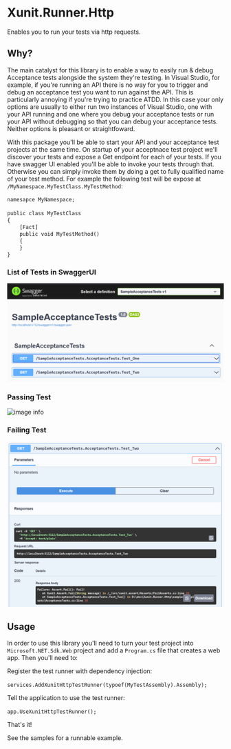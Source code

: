 # Xunit.Runner.Http
Enables you to run your tests via http requests.

## Why?
The main catalyst for this library is to enable a way to easily run & debug Acceptance tests alongside the system they're testing. In Visual Studio, for example, if you're running an API there is no way for you to trigger and debug an acceptance test you want to run against the API. This is particularly annoying if you're trying to practice ATDD. In this case your only options are usually to either run two instances of Visual Studio, one with your API running and one where you debug your acceptance tests or run your API without debugging so that you can debug your acceptance tests. Neither options is pleasant or straightfoward. 

With this package you'll be able to start your API and your acceptance test projects at the same time. On startup of your acceptnace test project we'll discover your tests and expose a Get endpoint for each of your tests. If you have swagger UI enabled you'll be able to invoke your tests through that. Otherwise you can simply invoke them by doing a get to fully qualified name of your test method. For example the following test will be expose at `/MyNamespace.MyTestClass.MyTestMethod`:

```
namesapce MyNamespace;

public class MyTestClass
{
	[Fact]
	public void MyTestMethod()
	{
	}
}
```

### List of Tests in SwaggerUI
![image info](./list_tests.png)

### Passing Test
![image info](./passing.png)

### Failing Test
![image info](./failure.png)

## Usage
In order to use this library you'll need to turn your test project into `Microsoft.NET.Sdk.Web` project and add a `Program.cs` file that creates a web app. Then you'll need to:

Register the test runner with dependency injection:

`services.AddXunitHttpTestRunner(typoef(MyTestAssembly).Assembly);`

Tell the application to use the test runner:

`app.UseXunitHttpTestRunner();`

That's it! 

See the samples for a runnable example. 